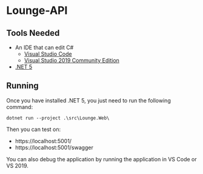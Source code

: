 # Lounge-API

## Tools Needed
- An IDE that can edit C#
  - [Visual Studio Code](https://code.visualstudio.com/) 
  - [Visual Studio 2019 Community Edition](https://visualstudio.microsoft.com/vs/community/)
- [.NET 5](https://dotnet.microsoft.com/download/dotnet/5.0)

## Running
Once you have installed .NET 5, you just need to run the following command:

    dotnet run --project .\src\Lounge.Web\

Then you can test on:
- https://localhost:5001/
- https://localhost:5001/swagger

You can also debug the application by running the application in VS Code or VS 2019.